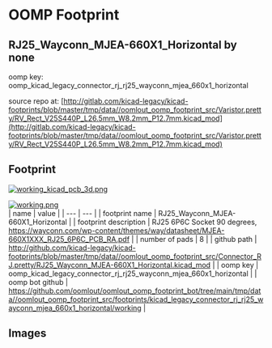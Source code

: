 # OOMP Footprint  
## RJ25_Wayconn_MJEA-660X1_Horizontal  by none  
  
oomp key: oomp_kicad_legacy_connector_rj_rj25_wayconn_mjea_660x1_horizontal  
  
source repo at: [http://gitlab.com/kicad-legacy/kicad-footprints/blob/master/tmp/data//oomlout_oomp_footprint_src/Varistor.pretty/RV_Rect_V25S440P_L26.5mm_W8.2mm_P12.7mm.kicad_mod](http://gitlab.com/kicad-legacy/kicad-footprints/blob/master/tmp/data//oomlout_oomp_footprint_src/Varistor.pretty/RV_Rect_V25S440P_L26.5mm_W8.2mm_P12.7mm.kicad_mod)  
## Footprint  
  
[![working_kicad_pcb_3d.png](working_kicad_pcb_3d_600.png)](working_kicad_pcb_3d.png)  
  
[![working.png](working_600.png)](working.png)  
| name | value | 
| --- | --- | 
| footprint name | RJ25_Wayconn_MJEA-660X1_Horizontal | 
| footprint description | RJ25 6P6C Socket 90 degrees, https://wayconn.com/wp-content/themes/way/datasheet/MJEA-660X1XXX_RJ25_6P6C_PCB_RA.pdf | 
| number of pads | 8 | 
| github path | http://github.com/kicad-legacy/kicad-footprints/blob/master/tmp/data//oomlout_oomp_footprint_src/Connector_RJ.pretty/RJ25_Wayconn_MJEA-660X1_Horizontal.kicad_mod | 
| oomp key | oomp_kicad_legacy_connector_rj_rj25_wayconn_mjea_660x1_horizontal | 
| oomp bot github | https://github.com/oomlout/oomlout_oomp_footprint_bot/tree/main/tmp/data//oomlout_oomp_footprint_src/footprints/kicad_legacy_connector_rj_rj25_wayconn_mjea_660x1_horizontal/working | 
## Images  

